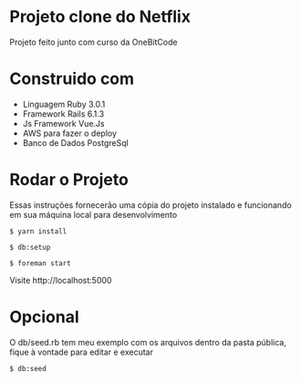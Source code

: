 # Projeto clone do Netflix

Projeto feito junto com curso da OneBitCode

# Construido com

* Linguagem Ruby 3.0.1
* Framework Rails 6.1.3
* Js Framework Vue.Js
* AWS para fazer o deploy
* Banco de Dados PostgreSql

# Rodar o Projeto
Essas instruções fornecerão uma cópia do projeto instalado e funcionando em sua máquina local para desenvolvimento
 
`$ yarn install`

`$ db:setup`

`$ foreman start`
 
 Visite http://localhost:5000
 
 # Opcional
 
 O db/seed.rb tem meu exemplo com os arquivos dentro da pasta pública, fique à vontade para editar e executar
 
 `$ db:seed`

